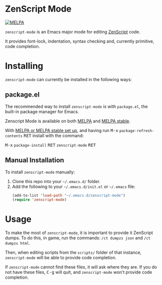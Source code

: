 # ZenScript Mode

[![MELPA](https://melpa.org/packages/zenscript-mode-badge.svg)](https://melpa.org/#/zenscript-mode)

`zenscript-mode` is an Emacs major mode for editing
[ZenScript](https://github.com/CraftTweaker/ZenScript) code.

It provides font-lock, indentation, syntax checking and,
currently primitive, code completion.

# Installing

`zenscript-mode` can currently be installed in the following ways:

## package.el

The recommended way to install `zenscript-mode` is with `package.el`,
the built-in package manager for Emacs.

Zenscript Mode is available on both [MELPA](https://melpa.org)
and [MELPA stable](https://stable.melpa.org).

With [MELPA or MELPA stable set up](https://melpa.org/#/getting-started),
and having run
<kbd>M-x</kbd> `package-refresh-contents` <kbd>RET</kbd>
install with the command:

<kbd>M-x</kbd> `package-install` <kbd>RET</kbd> `zenscript-mode` <kbd>RET</kbd>

## Manual Installation

To install `zenscript-mode` manually:

1. Clone this repo into your `~/.emacs.d/` folder.
2. Add the following to your `~/.emacs.d/init.el` or `~/.emacs` file:
   ```lisp
   (add-to-list 'load-path "~/.emacs.d/zenscript-mode")
   (require 'zenscript-mode)
   ```

# Usage

To make the most of `zenscript-mode`, it is important to provide
it ZenScript dumps. To do this, in game, run the commands:
`/ct dumpzs json` and `/ct dumpzs html`.

Then, when editing scripts from the `scripts/` folder of that instance,
`zenscript-mode` will be able to provide code completion.

If `zenscript-mode` cannot find these files, it will ask where they are.
If you do not have these files, <kbd>C-g</kbd> will quit, and `zenscript-mode`
won't provide code completion.
